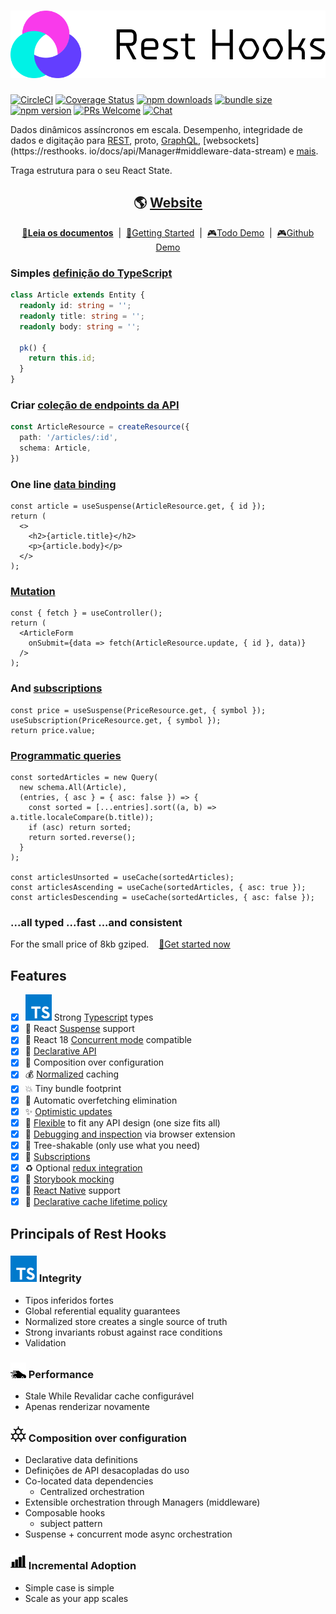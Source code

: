 # [![🛌🎣 Rest hooks](./packages/rest-hooks/rest_hooks_logo_and_text.svg?sanitize=true)](https://resthooks.io)

[![CircleCI](https://circleci.com/gh/coinbase/rest-hooks/tree/master.svg?style=shield)](https://circleci.com/gh/coinbase/rest-hooks)
[![Coverage Status](https://img.shields.io/codecov/c/gh/coinbase/rest-hooks/master.svg?style=flat-square)](https://app.codecov.io/gh/coinbase/rest-hooks?branch=master)
[![npm downloads](https://img.shields.io/npm/dt/rest-hooks.svg?style=flat-square)](https://www.npmjs.com/package/rest-hooks)
[![bundle size](https://img.shields.io/bundlephobia/minzip/@rest-hooks/core?style=flat-square)](https://bundlephobia.com/result?p=@rest-hooks/core)
[![npm version](https://img.shields.io/npm/v/rest-hooks.svg?style=flat-square)](https://www.npmjs.com/package/rest-hooks)
[![PRs Welcome](https://img.shields.io/badge/PRs-welcome-brightgreen.svg?style=flat-square)](http://makeapullrequest.com)
[![Chat](https://img.shields.io/discord/768254430381735967.svg?style=flat-square&colorB=758ED3)](https://discord.gg/35nb8Mz)

Dados dinâmicos assíncronos em escala. Desempenho, integridade de dados e digitação para [REST](https://resthooks.io/rest), proto, [GraphQL](https://resthooks.io/graphql), [websockets](https://resthooks. io/docs/api/Manager#middleware-data-stream) e [mais](https://resthooks.io/docs/guides/img-media).

Traga estrutura para o seu React State.

<div align="center">

## 🌎 [Website](https://resthooks.io)

</div>

<div align="center">

**[📖Leia os documentos](https://resthooks.io/docs)** &nbsp;|&nbsp; [🏁Getting Started](https://resthooks.io/docs/getting-started/installation) &nbsp;|&nbsp;
[🎮Todo Demo](https://stackblitz.com/github/coinbase/rest-hooks/tree/master/examples/todo-app?file=src%2Fpages%2FHome%2Findex.tsx) &nbsp;|&nbsp;
[🎮Github Demo](https://stackblitz.com/github/coinbase/rest-hooks/tree/master/examples/github-app?file=src%2Fpages%2FIssueList.tsx)

</div>

### Simples [definição do TypeScript](https://resthooks.io/rest/api/Entity)

```typescript
class Article extends Entity {
  readonly id: string = '';
  readonly title: string = '';
  readonly body: string = '';

  pk() {
    return this.id;
  }
}
```

### Criar [coleção de endpoints da API](https://resthooks.io/rest/api/createResource)

```typescript
const ArticleResource = createResource({
  path: '/articles/:id',
  schema: Article,
})
```

### One line [data binding](https://resthooks.io/docs/api/useSuspense)

```tsx
const article = useSuspense(ArticleResource.get, { id });
return (
  <>
    <h2>{article.title}</h2>
    <p>{article.body}</p>
  </>
);
```

### [Mutation](https://resthooks.io/docs/api/Controller#fetch)

```tsx
const { fetch } = useController();
return (
  <ArticleForm
    onSubmit={data => fetch(ArticleResource.update, { id }, data)}
  />
);
```

### And [subscriptions](https://resthooks.io/docs/api/useSubscription)

```tsx
const price = useSuspense(PriceResource.get, { symbol });
useSubscription(PriceResource.get, { symbol });
return price.value;
```

### [Programmatic queries](https://resthooks.io/rest/api/Query)

```tsx
const sortedArticles = new Query(
  new schema.All(Article),
  (entries, { asc } = { asc: false }) => {
    const sorted = [...entries].sort((a, b) => a.title.localeCompare(b.title));
    if (asc) return sorted;
    return sorted.reverse();
  }
);

const articlesUnsorted = useCache(sortedArticles);
const articlesAscending = useCache(sortedArticles, { asc: true });
const articlesDescending = useCache(sortedArticles, { asc: false });
```


### ...all typed ...fast ...and consistent

For the small price of 8kb gziped. &nbsp;&nbsp; [🏁Get started now](https://resthooks.io/docs/getting-started/installation)

## Features

- [x] ![TS](./packages/rest-hooks/typescript.svg?sanitize=true) Strong [Typescript](https://www.typescriptlang.org/) types
- [x] 🛌 React [Suspense](https://resthooks.io/docs/getting-started/data-dependency#boundaries) support
- [x] 🧵 React 18 [Concurrent mode](https://resthooks.io/docs/guides/render-as-you-fetch) compatible
- [x] 🎣 [Declarative API](https://resthooks.io/docs/getting-started/data-dependency)
- [x] 📝 Composition over configuration
- [x] 💰 [Normalized](https://resthooks.io/docs/getting-started/entity) caching
- [x] 💥 Tiny bundle footprint
- [x] 🛑 Automatic overfetching elimination
- [x] ✨ [Optimistic updates](https://resthooks.io/rest/guides/optimistic-updates)
- [x] 🧘 [Flexible](https://resthooks.io/docs/getting-started/endpoint) to fit any API design (one size fits all)
- [x] 🔧 [Debugging and inspection](https://resthooks.io/docs/guides/debugging) via browser extension
- [x] 🌳 Tree-shakable (only use what you need)
- [x] 🔁 [Subscriptions](https://resthooks.io/docs/api/useSubscription)
- [x] ♻️ Optional [redux integration](https://resthooks.io/docs/guides/redux)
- [x] 📙 [Storybook mocking](https://resthooks.io/docs/guides/storybook)
- [x] 📱 [React Native](https://facebook.github.io/react-native/) support
- [x] 🚯 [Declarative cache lifetime policy](https://resthooks.io/docs/getting-started/expiry-policy)

## Principals of Rest Hooks

### ![TS](./packages/rest-hooks/typescript.svg?sanitize=true) Integrity

- Tipos inferidos fortes
- Global referential equality guarantees
- Normalized store creates a single source of truth
- Strong invariants robust against race conditions
- Validation

### <img src="./website/static/img/fast-car.svg" width="25" height="25"/> Performance

- Stale While Revalidar cache configurável
- Apenas renderizar novamente

### <img src="./website/static/img/chemical-composition.svg" width="25" height="25"/> Composition over configuration

- Declarative data definitions
- Definições de API desacopladas do uso
- Co-located data dependencies
  - Centralized orchestration
- Extensible orchestration through Managers (middleware)
- Composable hooks
  - subject pattern
- Suspense + concurrent mode async orchestration

### <img src="./website/static/img/growing-bar-chart.svg" width="25" height="25"/> Incremental Adoption

- Simple case is simple
- Scale as your app scales
